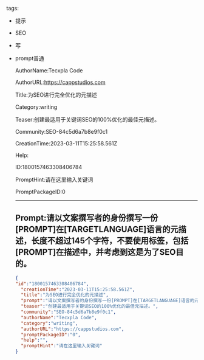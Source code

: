   tags: 
- 提示
- SEO
- 写
- prompt普通

  AuthorName:Tecxpla Code

  AuthorURL:https://cappstudios.com

  Title:为SEO进行完全优化的元描述

  Category:writing

  Teaser:创建最适用于关键词SEO的100%优化的最佳元描述。

  Community:SEO-84c5d6a7b8e9f0c1

  CreationTime:2023-03-11T15:25:58.561Z

  Help:

  ID:1800157463308406784

  PromptHint:请在这里输入关键词

  PromptPackageID:0

  ---

  ## Prompt:请以文案撰写者的身份撰写一份[PROMPT]在[TARGETLANGUAGE]语言的元描述，长度不超过145个字符，不要使用标签，包括[PROMPT]在描述中，并考虑到这是为了SEO目的。

  ```json
  {
  "id":"1800157463308406784",
    "creationTime":"2023-03-11T15:25:58.561Z",
    "title":"为SEO进行完全优化的元描述",
    "prompt":"请以文案撰写者的身份撰写一份[PROMPT]在[TARGETLANGUAGE]语言的元描述，长度不超过145个字符，不要使用标签，包括[PROMPT]在描述中，并考虑到这是为了SEO目的。",
    "teaser":"创建最适用于关键词SEO的100%优化的最佳元描述。",
    "community":"SEO-84c5d6a7b8e9f0c1",
    "authorName":"Tecxpla Code",
    "category":"writing",
    "authorURL":"https://cappstudios.com",
    "promptPackageID":"0",
    "help":"",
    "promptHint":"请在这里输入关键词"
  }
  ```
